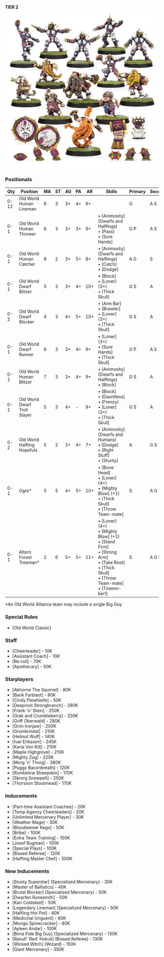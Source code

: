 ﻿**TIER 2**
![](../media/teams/OldWorldAlliance2.jpg)

### Positionals

| Qty  | Position                     | MA | ST | AG | PA  | AR  | Skills                                                                                                                                                         | Primary | Secondary | Cost |
| ---- | ---------------------------- | - | - | -- | -- | --- | -------------------------------------------------------------------------------------------------------------------------------------------------------------- | ------- | --------- | ---- |
| 0-12 | Old World Human Lineman      | 6 | 3 | 3+ | 4+ | 9+  |                                                                                                                                                                | G       | A S       | 50K  |
| 0-1  | Old World Human Thrower      | 6 | 3 | 3+ | 3+ | 9+  | • [Animosity] (Dwarfs and Halflings)<br /> • [Pass] <br /> • [Sure Hands]                                                                                           | G P     | A S       | 80K  |
| 0-1  | Old World Human Catcher      | 8 | 2 | 3+ | 5+ | 8+  | • [Animosity] (Dwarfs and Halflings)<br /> • [Catch] <br /> • [Dodge]                                                                                                | A G     | S         | 65K  |
| 0-1  | Old World Dwarf Blitzer      | 5 | 3 | 3+ | 4+ | 10+ | • [Block]<br /> • [Loner] (3+) <br /> • [Thick Skull]                                                                                                                | G S     | A         | 80K  |
| 0-2  | Old World Dwarf Blocker      | 4 | 3 | 4+ | 5+ | 10+ | • [Arm Bar]<br /> • [Brawler] <br /> • [Loner] (3+) <br /> • [Thick Skull]                                                                                               | G S     | A         | 75K  |
| 0-1  | Old World Dwarf Runner       | 6 | 3 | 3+ | 4+ | 9+  | • [Loner] (3+)<br /> • [Sure Hands]<br /> • [Thick Skull]                                                                                                            | G P     | A S       | 85K  |
| 0-1  | Old World Human Blitzer      | 7 | 3 | 3+ | 4+ | 9+  | • [Animosity] (Dwarfs and Halflings)<br /> • [Block]                                                                                                               | G S     | A         | 90K  |
| 0-1  | Old World Dwarf Troll Slayer | 5 | 3 | 4+ | -  | 9+  | • [Block]<br /> • [Dauntless] <br /> • [Frenzy] <br /> • [Loner] (3+) <br /> • [Thick Skull]                                                                               | G S     | A         | 95K  |
| 0-2  | Old World Halfling Hopefuls  | 5 | 2 | 3+ | 4+ | 7+  | • [Animosity] (Dwarfs and Humans)<br /> • [Dodge] <br /> • [Right Stuff] <br /> • [Stunty]                                                                             | A       | G S       | 30K  |
| 0-1  | Ogre\*                       | 5 | 5 | 4+ | 5+ | 10+ | • [Bone Head]<br /> • [Loner] (4+) <br /> • [Mighty Blow] (+1) <br /> • [Thick Skull] <br /> • [Throw Team-mate]                                                         | S       | A G       | 140K |
| 0-1  | Altern Forest Treeman\*      | 2 | 6 | 5+ | 5+ | 11+ | • [Loner] (4+)<br /> • [Mighty Blow] (+1) <br /> • [Stand Firm] <br /> • [Strong Arm] <br /> • [Take Root] <br /> • [Thick Skull] <br /> • [Throw Team-mate] <br /> • [Timmm-ber!] | S       | A G P     | 120K |

\*An Old World Alliance team may include a single Big Guy

### Special Rules

* [Old World Classic]

### Staff

* [Cheerleader] - 10K
* [Assistant Coach] - 10K
* [Re-roll] - 70K
* [Apothecary]  - 50K

### Starplayers

* [Akhorne The Squirrel] - 80K
* [Barik Farblast] - 80K
* [Cindy Piewhistle] - 50K
* [Deeproot Strongbranch] - 280K
* [Frank 'n' Stein] - 250K
* [Grak and Crumbleberry] - 250K
* [Griff Oberwald] - 280K
* [Grim Ironjaw] - 200K
* [Grombrindal] - 210K
* [Helmut Wulf] - 140K
* [Ivar Eriksson] - 245K
* [Karla Von Kill] - 210K
* [Maple Highgrove] - 210K
* [Mighty Zug] - 220K
* [Morg 'n' Thorg] - 380K
* [Puggy Baconbreath] - 120K
* [Rumbelow Sheepskin] - 170K
* [Skrorg Snowpelt] - 250K
* [Thorsson Stoutmead] - 170K

### Inducements

* [Part-time Assistant Coaches] - 20K
* [Temp Agency Cheerleaders] - 20K
* [Unlimited Mercenary Player] - 30K
* [Weather Mage] - 30K
* [Bloodweiser Kegs] - 50K
* [Bribe] - 100K
* [Extra Team Training] - 100K
* [Josef Bugman] - 100K
* [Special Plays] - 100K
* [Biased Referee] - 120K
* [Halfling Master Chef] - 300K

### New Inducements

* [Stunty Superstar] (Specialized Mercenary) - 30K
* [Master of Ballistics] - 40K
* [Brutal Blocker] (Specialized Mercenary) - 50K
* [Dwarfen Runesmith] - 50K
* [Kari Coldsteel] - 50K
* [Legendary Lineman] (Specialized Mercenary) - 50K
* [Halfling Hot Pot] - 60K
* [Medicinal Unguent] - 60K
* [Mungo Spinecracker] - 80K
* [Ayleen Andar] - 100K
* [Bona Fide Big Guy] (Specialized Mercenary) - 130K
* [Ranulf 'Red' Hokuli] (Biased Referee) - 130K
* [Wicked Witch] (Wizard) - 150K
* [Giant Mercenary] - 350K
